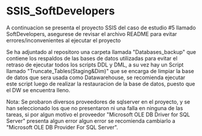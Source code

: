 # SSIS_SoftDevelopers
A continuacion se presenta el proyecto SSIS del caso de estudio #5 llamado SoftDevelopers, asegurese de revisar el archivo README para evitar errores/inconvenientes al ejecutar el proyecto

Se ha adjuntado al repositoro una carpeta llamada "Databases_backup" que contiene los respaldos de las bases de datos utilizadas para evitar el retraso de ejecutar todos los scripts DDL y DML, a su vez hay un Script llamado "Truncate_Tables(Staging&Dim)" que se encarga de limpiar la base de datos que sera usada como Datawarehouse, se recomienda ejecutar este script luego de realizar la restauracion de la base de datos, puesto que el DW se encuentra lleno.

Nota: Se probaron diversos proveedores de sqlserver en el proyecto,  y se han seleccionado los que no presentaron ni una falla en ninguna de las tareas, si por algun motivo el proveedor "Microsoft OLE DB Driver for SQL Server" presenta algun error algun error se recomienda cambiarlo a "Microsoft OLE DB Provider For SQL Server".
